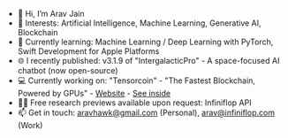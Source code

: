 - 👋 Hi, I’m Arav Jain
- 👀 Interests: Artificial Intelligence, Machine Learning, Generative AI, Blockchain
- 🌱 Currently learning: Machine Learning / Deep Learning with PyTorch, Swift Development for Apple Platforms
- 🌐 I recently published: v3.1.9 of "IntergalacticPro" - A space-focused AI chatbot (now open-source)
- 💻 Currently working on: "Tensorcoin" - "The Fastest Blockchain, Powered by GPUs" - [Website](https://tensorcoin.org) - [See inside](https://github.com/TensorcoinCrypto/TensorPoW)
- 👨‍🔬 Free research previews available upon request: Infiniflop API
- 📫 Get in touch: aravhawk@gmail.com (Personal), arav@infiniflop.com (Work)

<!---
aravhawk/aravhawk is a ✨ special ✨ repository because its `README.md` (this file) appears on your GitHub profile.
You can click the Preview link to take a look at your changes.
--->
